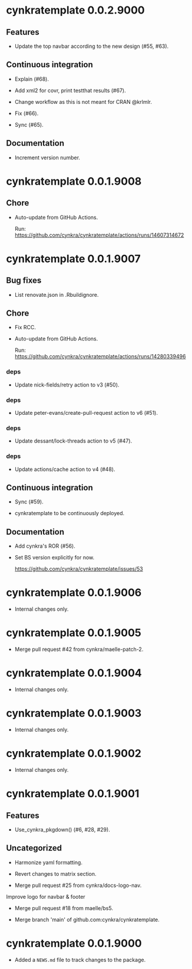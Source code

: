 <!-- NEWS.md is maintained by https://fledge.cynkra.com, contributors should not edit this file -->

# cynkratemplate 0.0.2.9000

## Features

- Update the top navbar according to the new design (#55, #63).

## Continuous integration

- Explain (#68).

- Add xml2 for covr, print testthat results (#67).

- Change workflow as this is not meant for CRAN @krlmlr.

- Fix (#66).

- Sync (#65).

## Documentation

- Increment version number.


# cynkratemplate 0.0.1.9008

## Chore

- Auto-update from GitHub Actions.

  Run: https://github.com/cynkra/cynkratemplate/actions/runs/14607314672


# cynkratemplate 0.0.1.9007

## Bug fixes

- List renovate.json in .Rbuildignore.

## Chore

- Fix RCC.

- Auto-update from GitHub Actions.

  Run: https://github.com/cynkra/cynkratemplate/actions/runs/14280339496

### deps

- Update nick-fields/retry action to v3 (#50).

### deps

- Update peter-evans/create-pull-request action to v6 (#51).

### deps

- Update dessant/lock-threads action to v5 (#47).

### deps

- Update actions/cache action to v4 (#48).

## Continuous integration

- Sync (#59).

- cynkratemplate to be continuously deployed.

## Documentation

- Add cynkra's ROR (#56).

- Set BS version explicitly for now.

  https://github.com/cynkra/cynkratemplate/issues/53


# cynkratemplate 0.0.1.9006

- Internal changes only.


# cynkratemplate 0.0.1.9005

- Merge pull request #42 from cynkra/maelle-patch-2.


# cynkratemplate 0.0.1.9004

- Internal changes only.


# cynkratemplate 0.0.1.9003

- Internal changes only.


# cynkratemplate 0.0.1.9002

- Internal changes only.


# cynkratemplate 0.0.1.9001

## Features

- Use_cynkra_pkgdown() (#6, #28, #29).

## Uncategorized

- Harmonize yaml formatting.

- Revert changes to matrix section.

- Merge pull request #25 from cynkra/docs-logo-nav.

Improve logo for navbar & footer

- Merge pull request #18 from maelle/bs5.



- Merge branch 'main' of github.com:cynkra/cynkratemplate.



# cynkratemplate 0.0.1.9000

* Added a `NEWS.md` file to track changes to the package.
